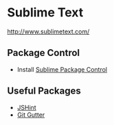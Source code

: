 # Sublime Text

http://www.sublimetext.com/

## Package Control

- Install [Sublime Package Control](https://packagecontrol.io/installation)

## Useful Packages

- [JSHint](https://github.com/SublimeLinter/SublimeLinter-jshint)
- [Git Gutter](https://github.com/jisaacks/GitGutter)
